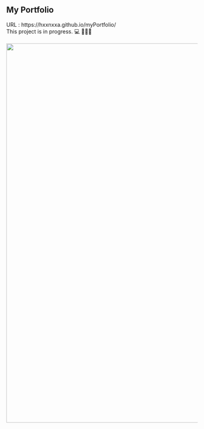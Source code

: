 
<h2>My Portfolio</h2>
URL : https://hxxnxxa.github.io/myPortfolio/ </br>
This project is in progress. 💻 🙋🏻‍♀️ </br></br>
<img src="https://user-images.githubusercontent.com/23094041/115257801-67348580-a16b-11eb-81b0-a7bb90ee581a.png" width="1000" height"500"/>
